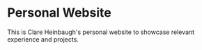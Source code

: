 # Personal Website

This is Clare Heinbaugh's personal website to showcase relevant experience and projects.
